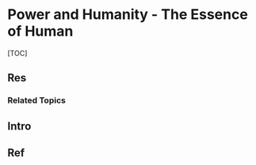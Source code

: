 # Power and Humanity - The Essence of Human

[TOC]



## Res
### Related Topics



## Intro



## Ref
